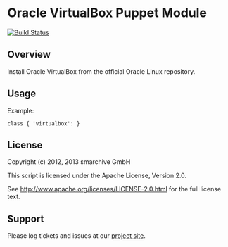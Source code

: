 Oracle VirtualBox Puppet Module
===============================

[![Build Status](https://secure.travis-ci.org/smarchive/puppet-virtualbox.png)](http://travis-ci.org/smarchive/puppet-virtualbox)

Overview
--------

Install Oracle VirtualBox from the official Oracle Linux repository.


Usage
-----

Example:

    class { 'virtualbox': }

License
-------

Copyright (c) 2012, 2013 smarchive GmbH

This script is licensed under the Apache License, Version 2.0.

See http://www.apache.org/licenses/LICENSE-2.0.html for the full license text.

Support
-------

Please log tickets and issues at our [project site](https://github.com/smarchive/puppet-virtualbox/issues).
